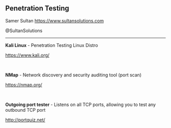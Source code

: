 ## Penetration Testing

Samer Sultan
https://www.sultansolutions.com

@SultanSolutions

---


**Kali Linux** - Penetration Testing Linux Distro

https://www.kali.org/

&nbsp;
&nbsp;

**NMap** - Network discovery and security auditing tool (port scan) 

https://nmap.org/ 

&nbsp;
&nbsp;

**Outgoing port tester** - Listens on all TCP ports, allowing you to test any outbound TCP port

http://portquiz.net/

&nbsp;
&nbsp;
